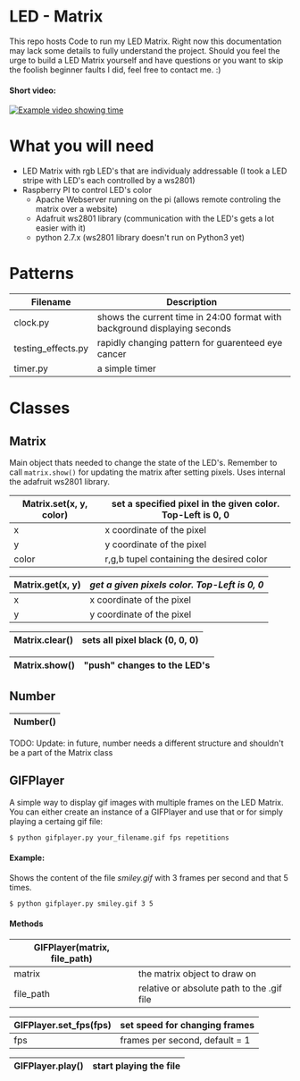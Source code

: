 # LED - Matrix

This repo hosts Code to run my LED Matrix. Right now this documentation may lack some details to fully understand the project. Should you feel the urge to build a LED Matrix yourself and have questions or you want to skip the foolish beginner faults I did, feel free to contact me. :)

#### Short video:
[![Example video showing time](https://img.youtube.com/vi/AUEFyxiVq1U/0.jpg)](https://youtu.be/AUEFyxiVq1U)
# What you will need
- LED Matrix with rgb LED's that are individualy addressable (I took a LED stripe with LED's each controlled by a ws2801)
- Raspberry PI to control LED's color
    - Apache Webserver running on the pi (allows remote controling the matrix over a website)
    - Adafruit ws2801 library (communication with the LED's gets a lot easier with it)
    - python 2.7.x (ws2801 library doesn't run on Python3 yet)

# Patterns
| Filename | Description |
| -------- | ----------- |
| clock.py | shows the current time in 24:00 format with background displaying seconds
| testing_effects.py | rapidly changing pattern for guarenteed eye cancer
| timer.py | a simple timer

# Classes
## Matrix
Main object thats needed to change the state of the LED's. Remember to call `matrix.show()` for updating the matrix after setting pixels. Uses internal the adafruit ws2801 library.

| Matrix.set(x, y, color) | set a specified pixel in the given color. Top-Left is 0, 0 |
| -------- | ----------- |
| x | x coordinate of the pixel |
| y | y coordinate of the pixel |
| color | r,g,b tupel containing the desired color |

| Matrix.get(x, y) | *get a  given pixels color. Top-Left is 0, 0* |
| - | - |
| x | x coordinate of the pixel |
| y | y coordinate of the pixel |

| Matrix.clear() | sets all pixel black (0, 0, 0) |
| - | - |

| Matrix.show() | "push" changes to the LED's |
| - | - |

## Number
| Number() |
| - |
TODO: Update: in future, number needs a different structure and shouldn't be a part of the Matrix class

## GIFPlayer
A simple way to display gif images with multiple frames on the LED Matrix. You can either create an instance of a GIFPlayer and use that or for simply playing a certaing gif file:
```sh
$ python gifplayer.py your_filename.gif fps repetitions
```
#### Example:
Shows the content of the file *smiley.gif* with 3 frames per second and that 5 times.
```sh
$ python gifplayer.py smiley.gif 3 5
```
#### Methods
| GIFPlayer(matrix, file_path) |   |
| -------- | ----------- |
| matrix | the matrix object to draw on |
| file_path | relative or absolute path to the .gif file |

| GIFPlayer.set_fps(fps) | set speed for changing frames  |
| -------- | ----------- |
| fps | frames per second, default = 1 |

| GIFPlayer.play() | start playing the file |
| -------- | - |

